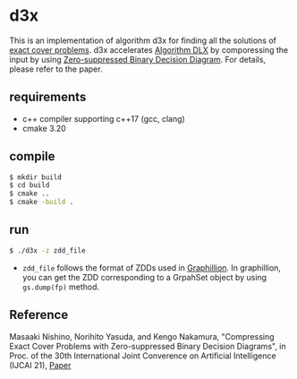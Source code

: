 # d3x

This is an implementation of algorithm d3x for finding all the solutions of [exact cover problems](https://en.wikipedia.org/wiki/Exact_cover). d3x accelerates [Algorithm DLX](https://en.wikipedia.org/wiki/Dancing_Links) by comporessing the input by using [Zero-suppressed Binary Decision Diagram](https://en.wikipedia.org/wiki/Zero-suppressed_decision_diagram). For details, please refer to the paper.

## requirements
- c++ compiler supporting c++17 (gcc, clang)
- cmake 3.20
## compile

```bash
$ mkdir build
$ cd build
$ cmake ..
$ cmake -build .
```

## run

```bash
$ ./d3x -z zdd_file
```
- `zdd_file` follows the format of ZDDs used in [Graphillion](https://github.com/takemaru/graphillion).  In graphillion, you can get the ZDD corresponding to a GrpahSet object by using `gs.dump(fp)` method.

## Reference

Masaaki Nishino, Norihito Yasuda, and Kengo Nakamura, "Compressing Exact Cover Problems with Zero-suppressed Binary Decision Diagrams", in Proc. of the 30th International Joint Converence on Artificial Intelligence (IJCAI 21), [Paper](https://www.ijcai.org/proceedings/2021/275) 



